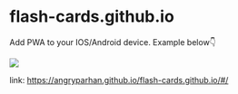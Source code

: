 # flash-cards.github.io

Add PWA to your IOS/Android device. Example below:point_down:
        
![](git.gif)


link: https://angryparhan.github.io/flash-cards.github.io/#/

